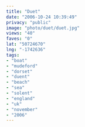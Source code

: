 ```yaml
---
title: "Duet"
date: "2006-10-24 10:39:49"
privacy: "public"
image: "photo/duet/duet.jpg"
views: "40"
faves: "0"
lat: "50724670"
lng: "-1742636"
tags:
- "boat"
- "mudeford"
- "dorset"
- "duent"
- "beach"
- "sea"
- "solent"
- "england"
- "uk"
- "november"
- "2006"
---
```


